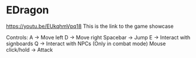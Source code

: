 # EDragon

https://youtu.be/EUkqhmVpq18
This is the link to the game showcase

Controls:
A -> Move left
D -> Move right
Spacebar -> Jump
E -> Interact with signboards
Q -> Interact with NPCs
(Only in combat mode) Mouse click/hold -> Attack
